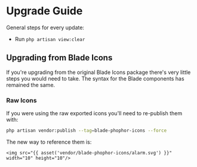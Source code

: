 # Upgrade Guide

General steps for every update:

- Run `php artisan view:clear`

## Upgrading from Blade Icons

If you're upgrading from the original Blade Icons package there's very little steps you would need to take. The syntax for the Blade components has remained the same.

### Raw Icons

If you were using the raw exported icons you'll need to re-publish them with:

```bash
php artisan vendor:publish --tag=blade-phophor-icons --force
```

The new way to reference them is:

```blade
<img src="{{ asset('vendor/blade-phophor-icons/alarm.svg') }}" width="10" height="10"/>
```
